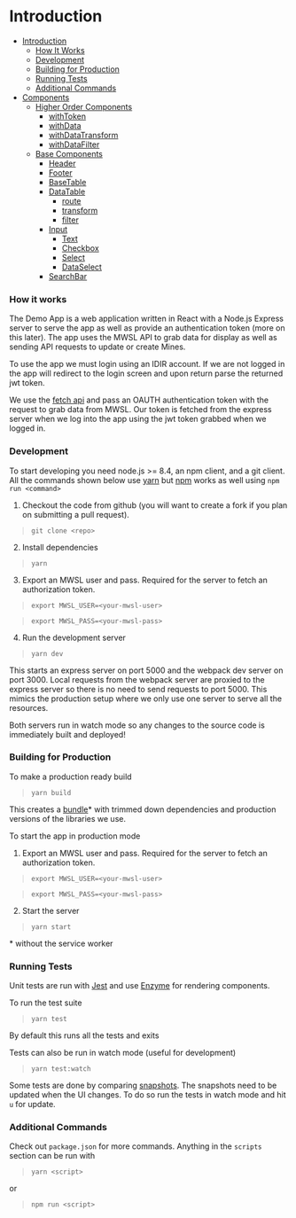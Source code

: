 # Introduction

* [Introduction](README.md#introduction)
  * [How It Works](README.md#how-it-works)
  * [Development](README.md#development)
  * [Building for Production](README.md#building-for-production)
  * [Running Tests](README.md#running-tests)
  * [Additional Commands](README.md#additional-commands)
* [Components](COMPONENTS.md#components)
  * [Higher Order Components](COMPONENTS.md#higher-order-components)
    * [withToken](COMPONENTS.md#withtoken)
    * [withData](COMPONENTS.md#withdata)
    * [withDataTransform](COMPONENTS.md#withdatatransform)
    * [withDataFilter](COMPONENTS.md#withdatafilter)
  * [Base Components](COMPONENTS.md#base-components)
    * [Header](COMPONENTS.md#header)
    * [Footer](COMPONENTS.md#footer)
    * [BaseTable](COMPONENTS.md#basetable)
    * [DataTable](COMPONENTS.md#datatable)
      * [route](COMPONENTS.md#route)
      * [transform](COMPONENTS.md#transform)
      * [filter](COMPONENTS.md#filter)
    * [Input](COMPONENTS.md#input)
      * [Text](COMPONENTS.md#text)
      * [Checkbox](COMPONENTS.md#checkbox)
      * [Select](COMPONENTS.md#select)
      * [DataSelect](COMPONENTS.md#dataselect)
    * [SearchBar](COMPONENTS.md#searchbar)

### How it works

The Demo App is a web application written in React with a Node.js Express server to serve the app as well as provide an authentication token (more on this later). The app uses the MWSL API to grab data for display as well as sending API requests to update or create Mines.

To use the app we must login using an IDIR account. If we are not logged in the app will redirect to the login screen and upon return parse the returned jwt token.

We use the [fetch api](https://developer.mozilla.org/en-US/docs/Web/API/Fetch_API) and pass an OAUTH authentication token with the request to grab data from MWSL. Our token is fetched from the express server when we log into the app using the jwt token grabbed when we logged in.

### Development

To start developing you need node.js >= 8.4, an npm client, and a git client.
All the commands shown below use [yarn](https://yarnpkg.com/en/) but [npm](https://www.npmjs.com/) works as well using `npm run <command>`

1. Checkout the code from github (you will want to create a fork if you plan on submitting a pull request).
> `git clone <repo>`

2. Install dependencies
> `yarn`

3. Export an MWSL user and pass. Required for the server to fetch an authorization token.

  > `export MWSL_USER=<your-mwsl-user>`

  > `export MWSL_PASS=<your-mwsl-pass>`

4. Run the development server
> `yarn dev`

This starts an express server on port 5000 and the webpack dev server on port 3000. Local requests from the webpack server are proxied to the express server so there is no need to send requests to port 5000. This mimics the production setup where we only use one server to serve all the resources.

Both servers run in watch mode so any changes to the source code is immediately built and deployed!

### Building for Production

To make a production ready build
> `yarn build`

This creates a [bundle](https://github.com/facebook/create-react-app#npm-run-build-or-yarn-build)* with trimmed down dependencies and production versions of the libraries we use.

To start the app in production mode

1. Export an MWSL user and pass. Required for the server to fetch an authorization token.

  > `export MWSL_USER=<your-mwsl-user>`

  > `export MWSL_PASS=<your-mwsl-pass>`

2. Start the server
> `yarn start`

\* without the service worker

### Running Tests

Unit tests are run with [Jest](https://facebook.github.io/jest/) and use [Enzyme](http://airbnb.io/enzyme/) for rendering components.

To run the test suite
> `yarn test`

By default this runs all the tests and exits

Tests can also be run in watch mode (useful for development)
> `yarn test:watch`

Some tests are done by comparing [snapshots](https://facebook.github.io/jest/docs/en/snapshot-testing.html). The snapshots need to be updated when the UI changes. To do so run the tests in watch mode and hit `u` for update.

### Additional Commands

Check out `package.json` for more commands. Anything in the `scripts` section can be run with
>`yarn <script>`

or
>`npm run <script>`
